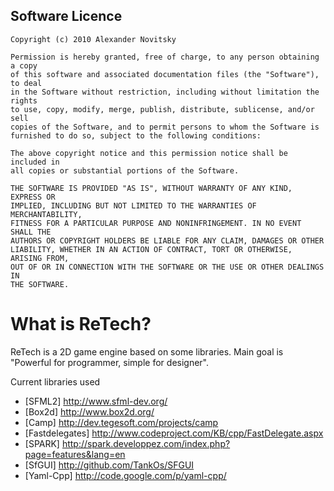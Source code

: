 Software Licence
----------------
                                                                                  
    Copyright (c) 2010 Alexander Novitsky                                             
                                                                                  
    Permission is hereby granted, free of charge, to any person obtaining a copy  
    of this software and associated documentation files (the "Software"), to deal 
    in the Software without restriction, including without limitation the rights  
    to use, copy, modify, merge, publish, distribute, sublicense, and/or sell     
    copies of the Software, and to permit persons to whom the Software is         
    furnished to do so, subject to the following conditions:                      
                                                                                  
    The above copyright notice and this permission notice shall be included in    
    all copies or substantial portions of the Software.                           
                                                                                  
    THE SOFTWARE IS PROVIDED "AS IS", WITHOUT WARRANTY OF ANY KIND, EXPRESS OR    
    IMPLIED, INCLUDING BUT NOT LIMITED TO THE WARRANTIES OF MERCHANTABILITY,      
    FITNESS FOR A PARTICULAR PURPOSE AND NONINFRINGEMENT. IN NO EVENT SHALL THE   
    AUTHORS OR COPYRIGHT HOLDERS BE LIABLE FOR ANY CLAIM, DAMAGES OR OTHER        
    LIABILITY, WHETHER IN AN ACTION OF CONTRACT, TORT OR OTHERWISE, ARISING FROM, 
    OUT OF OR IN CONNECTION WITH THE SOFTWARE OR THE USE OR OTHER DEALINGS IN     
    THE SOFTWARE.

What is ReTech?
================

ReTech is a 2D game engine based on some libraries.
Main goal is "Powerful for programmer, simple for designer".

Current libraries used

* [SFML2] http://www.sfml-dev.org/
* [Box2d] http://www.box2d.org/
* [Camp] http://dev.tegesoft.com/projects/camp
* [Fastdelegates] http://www.codeproject.com/KB/cpp/FastDelegate.aspx
* [SPARK] http://spark.developpez.com/index.php?page=features&lang=en
* [SfGUI] http://github.com/TankOs/SFGUI
* [Yaml-Cpp] http://code.google.com/p/yaml-cpp/